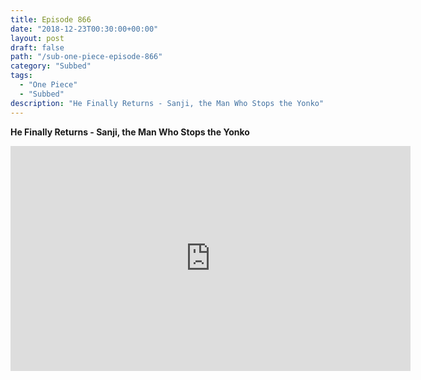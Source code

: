 ```yaml
---
title: Episode 866
date: "2018-12-23T00:30:00+00:00"
layout: post
draft: false
path: "/sub-one-piece-episode-866"
category: "Subbed"
tags:
  - "One Piece"
  - "Subbed"
description: "He Finally Returns - Sanji, the Man Who Stops the Yonko"
---
```


**He Finally Returns - Sanji, the Man Who Stops the Yonko**

<iframe width="640" height="360" src="https://www.rapidvideo.com/e/G6FRPHDE8Y" frameborder="0" marginwidth=0 marginheight=0 scrolling=no allowfullscreen></iframe>

